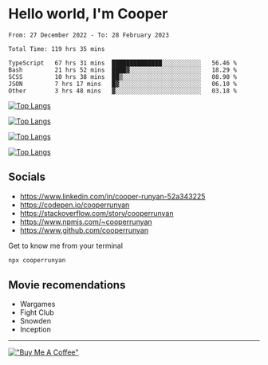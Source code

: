 # Hello world, I'm Cooper

<!--START_SECTION:waka-->

```text
From: 27 December 2022 - To: 28 February 2023

Total Time: 119 hrs 35 mins

TypeScript   67 hrs 31 mins  ██████████████░░░░░░░░░░░   56.46 %
Bash         21 hrs 52 mins  ████▓░░░░░░░░░░░░░░░░░░░░   18.29 %
SCSS         10 hrs 38 mins  ██▒░░░░░░░░░░░░░░░░░░░░░░   08.90 %
JSON         7 hrs 17 mins   █▓░░░░░░░░░░░░░░░░░░░░░░░   06.10 %
Other        3 hrs 48 mins   ▓░░░░░░░░░░░░░░░░░░░░░░░░   03.18 %
```

<!--END_SECTION:waka-->

[![Top Langs](https://github-readme-stats-git-masterrstaa-rickstaa.vercel.app/api?username=cooperrunyan&show_icons=true&border_color=555555&count_private=true&theme=github_dark&#gh-dark-mode-only)](https://github.com/anuraghazra/github-readme-stats#gh-dark-mode-only)

[![Top Langs](https://github-readme-stats-git-masterrstaa-rickstaa.vercel.app/api?username=cooperrunyan&show_icons=true&count_private=true&border_color=555555&theme=github_default&#gh-light-mode-only)](https://github.com/anuraghazra/github-readme-stats#gh-light-mode-only)

[![Top Langs](https://github-readme-stats-git-masterrstaa-rickstaa.vercel.app/api/top-langs/?username=cooperrunyan&show_icons=true&count_private=true&layout=compact&border_color=555555&theme=github_dark&#gh-dark-mode-only)](https://github.com/anuraghazra/github-readme-stats#gh-dark-mode-only)

[![Top Langs](https://github-readme-stats-git-masterrstaa-rickstaa.vercel.app/api/top-langs/?username=cooperrunyan&show_icons=true&count_private=true&layout=compact&border_color=555555&theme=github_default&#gh-light-mode-only)](https://github.com/anuraghazra/github-readme-stats#gh-light-mode-only)

## Socials

- https://www.linkedin.com/in/cooper-runyan-52a343225
- https://codepen.io/cooperrunyan
- https://stackoverflow.com/story/cooperrunyan
- https://www.npmjs.com/~cooperrunyan
- https://www.github.com/cooperrunyan

Get to know me from your terminal
```bash
npx cooperrunyan
```


## Movie recomendations

- Wargames
- Fight Club
- Snowden
- Inception

---

[!["Buy Me A Coffee"](https://www.buymeacoffee.com/assets/img/custom_images/orange_img.png)](https://www.buymeacoffee.com/cooperrunyanE)
